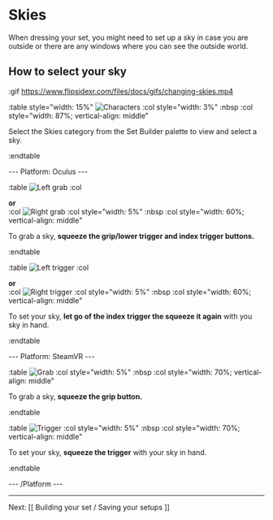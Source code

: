 # Skies

When dressing your set, you might need to set up a sky in case you are outside or there are any windows where you can see the outside world.

## How to select your sky

:gif https://www.flipsidexr.com/files/docs/gifs/changing-skies.mp4

:table style="width: 15%"
	![Characters](https://www.flipsidexr.com/files/docs/graphics/button_p-skies.png)
:col style="width: 3%"
	:nbsp
:col style="width: 87%; vertical-align: middle"

Select the Skies category from the Set Builder palette to view and select a sky.

:endtable

--- Platform: Oculus ---

:table
	![Left grab](https://www.flipsidexr.com/files/docs/graphics/Oculus-touch-alt_L-trigger_L-grip.png)
:col
	<div class="center middle"><b>or</b></div>
:col
	![Right grab](https://www.flipsidexr.com/files/docs/graphics/Oculus-touch_R-trigger_R-grip.png)
:col style="width: 5%"
	:nbsp
:col style="width: 60%; vertical-align: middle"

To grab a sky, **squeeze the grip/lower trigger and index trigger buttons.**

:endtable

:table
	![Left trigger](https://www.flipsidexr.com/files/docs/graphics/Oculus-touch_L-trigger_L-grip.png)
:col
	<div class="center middle"><b>or</b></div>
:col
	![Right trigger](https://www.flipsidexr.com/files/docs/graphics/Oculus-touch_R-trigger-f_R-grip.png)
:col style="width: 5%"
	:nbsp
:col style="width: 60%; vertical-align: middle"

To set your sky, **let go of the index trigger the squeeze it again** with you sky in hand.

:endtable

--- Platform: SteamVR ---

:table
	![Grab](https://www.flipsidexr.com/files/docs/graphics/Vive_grip.png)
:col style="width: 5%"
	:nbsp
:col style="width: 70%; vertical-align: middle"

To grab a sky, **squeeze the grip button.**

:endtable

:table
	![Trigger](https://www.flipsidexr.com/files/docs/graphics/Vive_grip-f_trigger.png)
:col style="width: 5%"
	:nbsp
:col style="width: 70%; vertical-align: middle"

To set your sky, **squeeze the trigger** with your sky in hand.

:endtable

--- /Platform ---

---

Next: [[ Building your set / Saving your setups ]]
